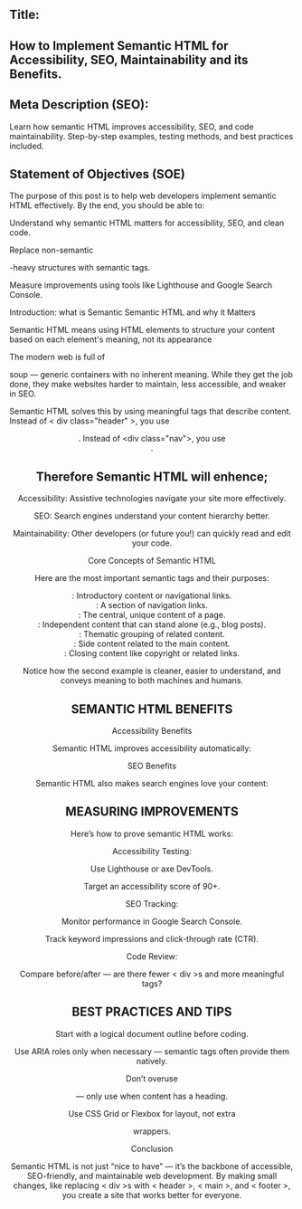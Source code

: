 ## Title:
## How to Implement Semantic HTML for Accessibility, SEO, Maintainability and its Benefits.

## Meta Description (SEO):
Learn how semantic HTML improves accessibility, SEO, and code maintainability. Step-by-step examples, testing methods, and best practices included.

## Statement of Objectives (SOE)

The purpose of this post is to help web developers implement semantic HTML effectively. By the end, you should be able to:

Understand why semantic HTML matters for accessibility, SEO, and clean code.

Replace non-semantic <div>-heavy structures with semantic tags.

Measure improvements using tools like Lighthouse and Google Search Console.

Introduction: what is Semantic Semantic HTML and why it Matters

Semantic HTML  means using HTML elements to structure your content based on each element's meaning, not its appearance

The modern web is full of <div> soup — generic containers with no inherent meaning. While they get the job done, they make websites harder to maintain, less accessible, and weaker in SEO.

Semantic HTML solves this by using meaningful tags that describe content. Instead of < div class=\"header\" >, you use <header>. Instead of <div class=\"nav\">, you use <nav>.

## Therefore Semantic HTML will enhence;

Accessibility: Assistive technologies navigate your site more effectively.

SEO: Search engines understand your content hierarchy better.

Maintainability: Other developers (or future you!) can quickly read and edit your code.

Core Concepts of Semantic HTML

Here are the most important semantic tags and their purposes:

<header>: Introductory content or navigational links.

<nav>: A section of navigation links.

<main>: The central, unique content of a page.

<article>: Independent content that can stand alone (e.g., blog posts).

<section>: Thematic grouping of related content.

<aside>: Side content related to the main content.

<footer>: Closing content like copyright or related links.

Notice how the second example is cleaner, easier to understand, and conveys meaning to both machines and humans.

## SEMANTIC HTML BENEFITS

Accessibility Benefits

Semantic HTML improves accessibility automatically:

SEO Benefits

Semantic HTML also makes search engines love your content:

## MEASURING IMPROVEMENTS

Here’s how to prove semantic HTML works:

Accessibility Testing:

Use Lighthouse or axe DevTools.

Target an accessibility score of 90+.

SEO Tracking:

Monitor performance in Google Search Console.

Track keyword impressions and click-through rate (CTR).

Code Review:

Compare before/after — are there fewer < div >s and more meaningful tags?

## BEST PRACTICES AND TIPS

Start with a logical document outline before coding.

Use ARIA roles only when necessary — semantic tags often provide them natively.

Don’t overuse <section> — only use when content has a heading.

Use CSS Grid or Flexbox for layout, not extra <div> wrappers.

Conclusion

Semantic HTML is not just “nice to have” — it’s the backbone of accessible, SEO-friendly, and maintainable web development. By making small changes, like replacing < div >s with < header >, < main >, and < footer >, you create a site that works better for everyone.
